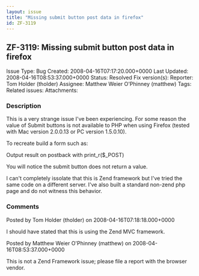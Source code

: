 ```yaml
---
layout: issue
title: "Missing submit button post data in firefox"
id: ZF-3119
---
```


ZF-3119: Missing submit button post data in firefox
---------------------------------------------------

 Issue Type: Bug Created: 2008-04-16T07:17:20.000+0000 Last Updated: 2008-04-16T08:53:37.000+0000 Status: Resolved Fix version(s): 
 Reporter:  Tom Holder (tholder)  Assignee:  Matthew Weier O'Phinney (matthew)  Tags: 
 Related issues: 
 Attachments: 
### Description

This is a very strange issue I've been experiencing. For some reason the value of Submit buttons is not available to PHP when using Firefox (tested with Mac version 2.0.0.13 or PC version 1.5.0.10).

To recreate build a form such as:

Output result on postback with print\_r($\_POST)

You will notice the submit button does not return a value.

I can't completely issolate that this is Zend framework but I've tried the same code on a different server. I've also built a standard non-zend php page and do not witness this behavior.

 

 

### Comments

Posted by Tom Holder (tholder) on 2008-04-16T07:18:18.000+0000

I should have stated that this is using the Zend MVC framework.

 

 

Posted by Matthew Weier O'Phinney (matthew) on 2008-04-16T08:53:37.000+0000

This is not a Zend Framework issue; please file a report with the browser vendor.

 

 